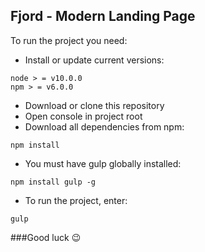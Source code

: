## Fjord - Modern Landing Page

To run the project you need:

* Install or update current versions:
```
node > = v10.0.0
npm > = v6.0.0
```
* Download or clone this repository
* Open console in project root
* Download all dependencies from npm:
```
npm install
```
* You must have gulp globally installed:
```
npm install gulp -g
```
* To run the project, enter:
```
gulp
```

###Good luck :wink:

